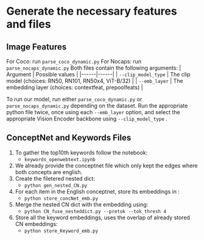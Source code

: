 # Generate the necessary features and files

## Image Features

For Coco: run  `parse_coco_dynamic.py`
For Nocaps: run  `parse_nocaps_dynamic.py`
Both files contain the following arguments:
| Argument | Possible values |
|------|------|
| `--clip_model_type` | The clip model (choices: RN50, RN101, RN50x4, ViT-B/32) |
| `--emb_layer` |  The embedding layer (choices: contextfeat, prepoolfeats)  |

To run our model, run either `parse_coco_dynamic.py` or `parse_nocaps_dynamic.py` depending on the dataset. Run the appropriate python file twice, once using each `--emb_layer` option, and select the appropriate Vision Encoder backbone using `--clip_model_type` .


## ConceptNet and Keywords Files

1. To gather the top10th keywords follow the notebook:  
    - `keywords_openwebtext.ipynb`
2. We already provide the conceptnet file which only kept the edges where both concepts are english.
3. Create the filetered nested dict: 
    - `python gen_nested_CN.py`
4. For each item in the English conceptnet, store its embeddings in :
    - `python store_concNet_emb.py` 
5. Merge the nested CN dict with the embedding using:
    - `python CN_fuse_nesteddict.py --pretok --tok_thresh 4`
6. Store all the keyword embeddings, uses the overlap of already stored CN embeddings: 
    - `python store_Keyword_emb.py`

